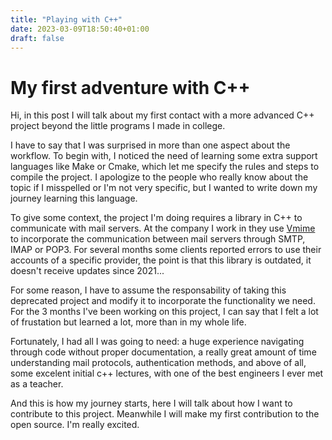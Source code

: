 ```yaml
---
title: "Playing with C++"
date: 2023-03-09T18:50:40+01:00
draft: false
---
```


# My first adventure with C++

Hi, in this post I will talk about my first contact with a more advanced C++ project beyond the little programs I made in college.  

I have to say that I was surprised in more than one aspect about the workflow. To begin with, I noticed the need of learning some extra support languages like Make or Cmake, which let me specify the rules and steps to compile the project. I apologize to the people who really know about the topic if I misspelled or I'm not very specific, but I wanted to write down my journey learning this language.   

To give some context, the project I'm doing requires a library in C++ to communicate with mail servers. At the company I work in they use [Vmime](https://github.com/kisli/vmime) to incorporate the communication between mail servers through SMTP, IMAP or POP3.
For several months some clients reported errors to use their accounts of a specific provider, the point is that this library is outdated, it doesn't receive updates since 2021...

For some reason, I have to assume the responsability of taking this deprecated project and modify it to incorporate the functionality we need. For the 3 months I've been working on this project, I can say that I felt a lot of frustation but learned a lot, more than in my whole life. 

Fortunately, I had all I was going to need: a huge experience navigating through code without proper documentation, a really great amount of time understanding mail protocols, authentication methods, and above of all, some excelent initial c++ lectures, with one of the best engineers I ever met as a teacher.  

And this is how my journey starts, here I will talk about how I want to contribute to this project. Meanwhile I will make my first contribution to the open source. I'm really excited.
